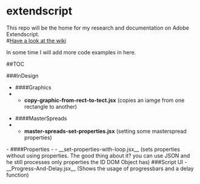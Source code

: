 extendscript
============

This repo will be the home for my research and documentation on Adobe Extendscript.  
#[Have a look at the wiki](https://github.com/fabiantheblind/extendscript/wiki)  

In some time I will add more code examples in here.  

##TOC  

###InDesign  

- ####Graphics
- - __copy-graphic-from-rect-to-tect.jsx__ (copies an iamge from one rectangle to another)  

<hl>  

- ####MasterSpreads
- - __master-spreads-set-properties.jsx__ (setting some masterspread properties)  

<hl>  
- ####Properties
- - __set-properties-with-loop.jsx__ (sets properties without using properties. The good thing about it? you can use JSON and he still processes only properties the ID DOM Object has)  

<hl>  
###Script UI  
- __Progress-And-Delay.jsx__ (Shows the usage of progressbars and a delay function)  

